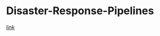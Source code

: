 # Disaster-Response-Pipelines














[link](https://view6914b2f4-3001.udacity-student-workspaces.com/go?query=messge)
